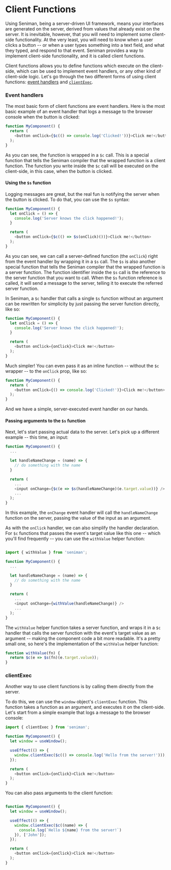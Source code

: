 # Client Functions

Using Seniman, being a server-driven UI framework, means your interfaces are generated on the server, derived from values that already exist on the server. It is inevitable, however, that you will need to implement some client-side functionality. At the very least, you will need to know when a user clicks a button -- or when a user types something into a text field, and what they typed, and respond to that event. Seniman provides a way to implement client-side functionality, and it is called client functions.

Client functions allows you to define functions which execute on the client-side, which can be used to implement event handlers, or any other kind of client-side logic. Let's go through the two different forms of using client functions: [event handlers](#event-handlers) and [`clientExec`](#clientexec).

### Event handlers

The most basic form of client functions are event handlers. Here is the most basic example of an event handler that logs a message to the browser console when the button is clicked:

```js
function MyComponent() {
  return (
    <button onClick={$c(() => console.log('Clicked!'))}>Click me!</button>
  );
}
```

As you can see, the function is wrapped in a `$c` call. This is a special function that tells the Seniman compiler that the wrapped function is a client function. The function you write inside the `$c` call will be executed on the client-side, in this case, when the button is clicked.

#### Using the `$s` function

Logging messages are great, but the real fun is notifying the server when the button is clicked. To do that, you can use the `$s` syntax:

```js
function MyComponent() {
  let onClick = () => {
    console.log('Server knows the click happened!');
  }

  return (
    <button onClick={$c(() => $s(onClick)())}>Click me!</button>
  );
}
```

As you can see, we can call a server-defined function (the `onClick`) right from the event handler by wrapping it in a `$s` call. The `$s` is also another special function that tells the Seniman compiler that the wrapped function is a server function. The function identifier inside the `$s` call is the reference to the server function that you want to call. When the `$s` function reference is called, it will send a message to the server, telling it to execute the referred server function.

In Seniman, a `$c` handler that calls a single `$s` function without an argument can be rewritten for simplicity by just passing the server function directly, like so:

```js
function MyComponent() {
  let onClick = () => {
    console.log('Server knows the click happened!');
  }

  return (
    <button onClick={onClick}>Click me!</button>
  );
}
```

Much simpler! You can even pass it as an inline function -- without the `$c` wrapper -- to the `onClick` prop, like so:

```js
function MyComponent() {
  return (
    <button onClick={() => console.log('Clicked!')}>Click me!</button>
  );
}
```

And we have a simple, server-executed event handler on our hands.

#### Passing arguments to the `$s` function

Next, let's start passing actual data to the server. Let's pick up a different example -- this time, an input:

```js
function MyComponent() {
  ...

  let handleNameChange = (name) => {
    // do something with the name
  }

  return (
    ...
    <input onChange={$c(e => $s(handleNameChange)(e.target.value))} />
    ...
  );
}
```

In this example, the `onChange` event handler will call the `handleNameChange` function on the server, passing the value of the input as an argument.


As with the `onClick` handler, we can also simplify the handler declaration. For `$c` functions that passes the event's target value like this one -- which you'll find frequently -- you can use the `withValue` helper function:

```js

import { withValue } from 'seniman';

function MyComponent() {
  ...

  let handleNameChange = (name) => {
    // do something with the name
  }

  return (
    ...
    <input onChange={withValue(handleNameChange)} />
    ...
  );
}
```

The `withValue` helper function takes a server function, and wraps it in a `$c` handler that calls the server function with the event's target value as an argument -- making the component code a bit more readable. It's a pretty small one, so here's the implementation of the `withValue` helper function:

```js
function withValue(fn) {
  return $c(e => $s(fn)(e.target.value));
}
```

### clientExec

Another way to use client functions is by calling them directly from the server. 

To do this, we can use the `window` object's `clientExec` function. This function takes a function as an argument, and executes it on the client-side. Let's start from a simple example that logs a message to the browser console:

```js
import { clientExec } from 'seniman';

function MyComponent() {
  let window = useWindow();

  useEffect(() => {
    window.clientExec($c(() => console.log('Hello from the server!')));
  });

  return (
    <button onClick={onClick}>Click me!</button>
  );
}
```

You can also pass arguments to the client function:

```js

function MyComponent() {
  let window = useWindow();

  useEffect(() => {
    window.clientExec($c((name) => {
      console.log(`Hello ${name} from the server!`)
    }), ['John']);
  });

  return (
    <button onClick={onClick}>Click me!</button>
  );
}
```

